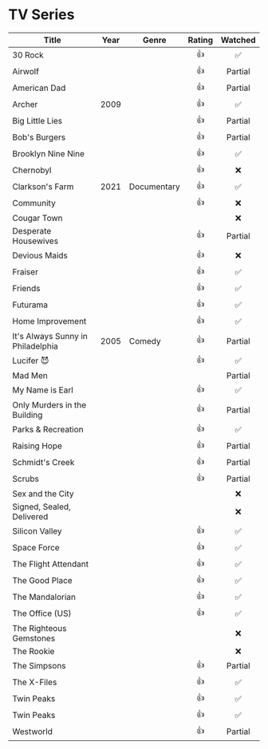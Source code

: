 # TV Series

| Title                             | Year | Genre       | Rating | Watched |
| --------------------------------- | :--: | ----------- | :----: | :-----: |
| 30 Rock                           |      |             |   👍   |   ✅    |
| Airwolf                           |      |             |   👍   | Partial |
| American Dad                      |      |             |   👍   | Partial |
| Archer                            | 2009 |             |   👍   |   ✅    |
| Big Little Lies                   |      |             |   👍   | Partial |
| Bob's Burgers                     |      |             |   👍   | Partial |
| Brooklyn Nine Nine                |      |             |   👍   |   ✅    |
| Chernobyl                         |      |             |   👍   |   ❌    |
| Clarkson's Farm                   | 2021 | Documentary |   👍   |   ✅    |
| Community                         |      |             |   👍   |   ❌    |
| Cougar Town                       |      |             |        |   ❌    |
| Desperate Housewives              |      |             |   👍   | Partial |
| Devious Maids                     |      |             |   👍   |   ❌    |
| Fraiser                           |      |             |   👍   |   ✅    |
| Friends                           |      |             |   👍   |   ✅    |
| Futurama                          |      |             |   👍   |   ✅    |
| Home Improvement                  |      |             |   👍   |   ✅    |
| It's Always Sunny in Philadelphia | 2005 | Comedy      |   👍   | Partial |
| Lucifer 😈                        |      |             |   👍   |   ✅    |
| Mad Men                           |      |             |        | Partial |
| My Name is Earl                   |      |             |   👍   |   ✅    |
| Only Murders in the Building      |      |             |   👍   | Partial |
| Parks & Recreation                |      |             |   👍   |   ✅    |
| Raising Hope                      |      |             |   👍   | Partial |
| Schmidt's Creek                   |      |             |   👍   | Partial |
| Scrubs                            |      |             |   👍   | Partial |
| Sex and the City                  |      |             |        |   ❌    |
| Signed, Sealed, Delivered         |      |             |        |   ❌    |
| Silicon Valley                    |      |             |   👍   |   ✅    |
| Space Force                       |      |             |   👍   |   ✅    |
| The Flight Attendant              |      |             |   👍   |   ✅    |
| The Good Place                    |      |             |   👍   |   ✅    |
| The Mandalorian                   |      |             |   👍   |   ✅    |
| The Office (US)                   |      |             |   👍   |   ✅    |
| The Righteous Gemstones           |      |             |        |   ❌    |
| The Rookie                        |      |             |        |   ❌    |
| The Simpsons                      |      |             |   👍   | Partial |
| The X-Files                       |      |             |   👍   |   ✅    |
| Twin Peaks                        |      |             |   👍   |   ✅    |
| Twin Peaks                        |      |             |   👍   |   ✅    |
| Westworld                         |      |             |   👍   | Partial |
